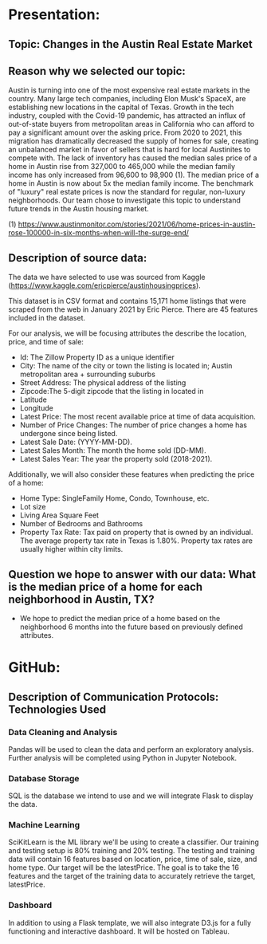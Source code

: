# Presentation: 

## Topic: Changes in the Austin Real Estate Market

## Reason why we selected our topic: 

Austin is turning into one of the most expensive real estate markets in the country. Many large tech companies, including Elon Musk's SpaceX, are establishing new locations in the capital of Texas. Growth in the tech industry, coupled with the Covid-19 pandemic, has attracted an influx of out-of-state buyers from metropolitan areas in California who can afford to pay a significant amount over the asking price. From 2020 to 2021, this migration has dramatically decreased the supply of homes for sale, creating an unbalanced market in favor of sellers that is hard for local Austinites to compete with. The lack of inventory has caused the median sales price of a home in Austin rise from 327,000 to 465,000 while the median family income has only increased from 96,600 to 98,900 (1). The median price of a home in Austin is now about 5x the median family income. The benchmark of "luxury" real estate prices is now the standard for regular, non-luxury neighborhoods. Our team chose to investigate this topic to understand future trends in the Austin housing market. 

(1) https://www.austinmonitor.com/stories/2021/06/home-prices-in-austin-rose-100000-in-six-months-when-will-the-surge-end/


## Description of source data: 

The data we have selected to use was sourced from Kaggle (https://www.kaggle.com/ericpierce/austinhousingprices). 

This dataset is in CSV format and contains 15,171 home listings that were scraped from the web in January 2021 by Eric Pierce. There are 45 features included in the dataset. 

For our analysis, we will be focusing attributes the describe the location, price, and time of sale: 
* Id: The Zillow Property ID as a unique identifier 
* City: The name of the city or town the listing is located in; Austin metropolitan area + surrounding suburbs  
* Street Address: The physical address of the listing
* Zipcode:The 5-digit zipcode that the listing in located in
* Latitude
* Longitude
* Latest Price: The most recent available price at time of data acquisition.
* Number of Price Changes: The number of price changes a home has undergone since being listed.
* Latest Sale Date: (YYYY-MM-DD).
* Latest Sales Month: The month the home sold (DD-MM).
* Latest Sales Year: The year the property sold (2018-2021).

Additionally, we will also consider these features when predicting the price of a home:
* Home Type: SingleFamily Home, Condo, Townhouse, etc.
* Lot size
* Living Area Square Feet
* Number of Bedrooms and Bathrooms
* Property Tax Rate: Tax paid on property that is owned by an individual. The average property tax rate in Texas is 1.80%. Property tax rates are usually higher within city limits. 

## Question we hope to answer with our data: What is the median price of a home for each neighborhood in Austin, TX?
* We hope to predict the median price of a home based on the neighborhood 6 months into the future based on previously defined attributes.



# GitHub:

## Description of Communication Protocols: Technologies Used

### Data Cleaning and Analysis

Pandas will be used to clean the data and perform an exploratory analysis. Further analysis will be completed using Python in Jupyter Notebook.

### Database Storage

SQL is the database we intend to use and we will integrate Flask to display the data.

### Machine Learning

SciKitLearn is the ML library we'll be using to create a classifier. Our training and testing setup is 80% training and 20% testing. The testing and training data will contain 16 features based on location, price, time of sale, size, and home type. Our target will be the latestPrice. The goal is to take the 16 features and the target of the training data to accurately retrieve the target, latestPrice. 

### Dashboard

In addition to using a Flask template, we will also integrate D3.js for a fully functioning and interactive dashboard. It will be hosted on Tableau.
